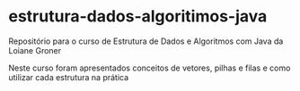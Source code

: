 # estrutura-dados-algoritimos-java
Repositório para o curso de Estrutura de Dados e Algoritmos com Java da Loiane Groner

Neste curso foram apresentados conceitos de vetores, pilhas e filas e como utilizar cada estrutura na prática
